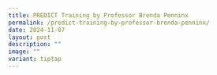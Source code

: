 ```yaml
---
title: PREDICT Training by Professor Brenda Penninx
permalink: /predict-training-by-professor-brenda-penninx/
date: 2024-11-07
layout: post
description: ""
image: ""
variant: tiptap
---
```

<p></p>